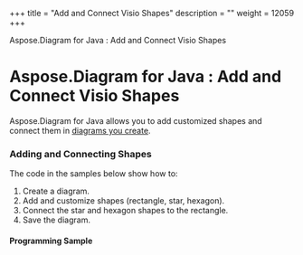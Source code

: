 +++
title = "Add and Connect Visio Shapes" 
description = "" 
weight = 12059 
+++

Aspose.Diagram for Java : Add and Connect Visio Shapes  

# Aspose.Diagram for Java : Add and Connect Visio Shapes


Aspose.Diagram for Java allows you to add customized shapes and connect them in [diagrams you create](https://docs2.aspose.com/diagram/java/developerguide/loadingsavingandconverting/load+or+create+a+visio+drawing).

### Adding and Connecting Shapes

The code in the samples below show how to:

1.  Create a diagram.
2.  Add and customize shapes (rectangle, star, hexagon).
3.  Connect the star and hexagon shapes to the rectangle.
4.  Save the diagram.

#### Programming Sample

